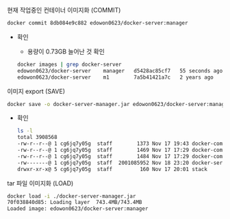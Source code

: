 현재 작업중인 컨테이너 이미지화 (COMMIT)

```sh
docker commit 8db084e9c882 edowon0623/docker-server:manager
```

* 확인

  * 용량이 0.73GB 늘어난 것 확인

  ```sh
  docker images | grep docker-server
  edowon0623/docker-server    manager   d5428ac85cf7   55 seconds ago   1.97GB
  edowon0623/docker-server    m1        7a5b41421a7c   2 years ago      1.24GB
  ```

이미지 export (SAVE)

```sh
docker save -o docker-server-manager.jar edowon0623/docker-server:manager
```

* 확인
  ```sh
  ls -l
  total 3908568
  -rw-r--r--@ 1 cg6jq7y05g  staff        1373 Nov 17 19:43 docker-compose-macos-apple.yml
  -rw-r--r--@ 1 cg6jq7y05g  staff        1469 Nov 17 17:29 docker-compose-windows10.yml
  -rw-r--r--@ 1 cg6jq7y05g  staff        1484 Nov 17 17:29 docker-compose-windows11.yml
  -rw-------@ 1 cg6jq7y05g  staff  2001085952 Nov 18 23:20 docker-server-manager.jar
  drwxr-xr-x@ 5 cg6jq7y05g  staff         160 Nov 17 20:01 stack
  ```

tar 파일 이미지화 (LOAD)

```sh
docker load -i ./docker-server-manager.jar 
70f038840d85: Loading layer  743.4MB/743.4MB
Loaded image: edowon0623/docker-server:manager
```

